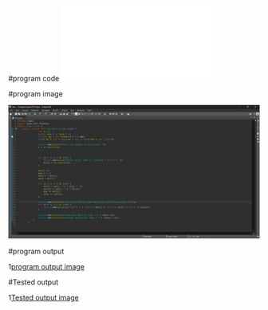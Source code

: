 #program code
![program code file](FCFS.java)

#program image

![program image](program.png)

#program output

1[program output image](program_output.png)

#Tested output

1[Tested output image](Tested_output.png)

